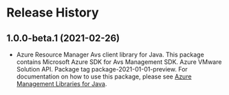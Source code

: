 # Release History

## 1.0.0-beta.1 (2021-02-26)

- Azure Resource Manager Avs client library for Java. This package contains Microsoft Azure SDK for Avs Management SDK. Azure VMware Solution API. Package tag package-2021-01-01-preview. For documentation on how to use this package, please see [Azure Management Libraries for Java](https://aka.ms/azsdk/java/mgmt).
